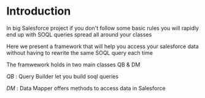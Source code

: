 # Introduction

In big Salesforce project if you don't follow some basic rules you will rapidly end up with SOQL queries spread all around your classes

Here we present a framework that will help you access your salesforce data without having to rewrite the same SOQL query each time

The framwework holds in two main classes QB & DM

*QB* : Query Builder let you build soql queries 

*DM* : Data Mapper offers methods to access data in Salesforce 
